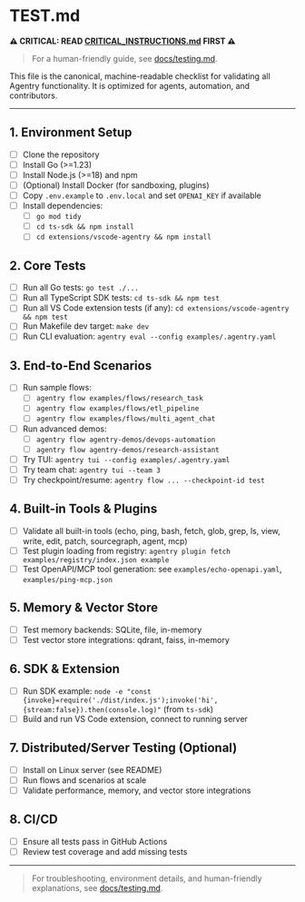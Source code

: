 # TEST.md

**⚠️ CRITICAL: READ [CRITICAL_INSTRUCTIONS.md](./CRITICAL_INSTRUCTIONS.md) FIRST ⚠️**

> For a human-friendly guide, see [docs/testing.md](docs/testing.md).

This file is the canonical, machine-readable checklist for validating all Agentry functionality. It is optimized for agents, automation, and contributors.

---

## 1. Environment Setup

- [ ] Clone the repository
- [ ] Install Go (>=1.23)
- [ ] Install Node.js (>=18) and npm
- [ ] (Optional) Install Docker (for sandboxing, plugins)
- [ ] Copy `.env.example` to `.env.local` and set `OPENAI_KEY` if available
- [ ] Install dependencies:
  - [ ] `go mod tidy`
  - [ ] `cd ts-sdk && npm install`
  - [ ] `cd extensions/vscode-agentry && npm install`

## 2. Core Tests

- [ ] Run all Go tests: `go test ./...`
- [ ] Run all TypeScript SDK tests: `cd ts-sdk && npm test`
- [ ] Run all VS Code extension tests (if any): `cd extensions/vscode-agentry && npm test`
- [ ] Run Makefile dev target: `make dev`
- [ ] Run CLI evaluation: `agentry eval --config examples/.agentry.yaml`

## 3. End-to-End Scenarios

- [ ] Run sample flows:
  - [ ] `agentry flow examples/flows/research_task`
  - [ ] `agentry flow examples/flows/etl_pipeline`
  - [ ] `agentry flow examples/flows/multi_agent_chat`
- [ ] Run advanced demos:
  - [ ] `agentry flow agentry-demos/devops-automation`
  - [ ] `agentry flow agentry-demos/research-assistant`
- [ ] Try TUI: `agentry tui --config examples/.agentry.yaml`
- [ ] Try team chat: `agentry tui --team 3`
- [ ] Try checkpoint/resume: `agentry flow ... --checkpoint-id test`

## 4. Built-in Tools & Plugins

- [ ] Validate all built-in tools (echo, ping, bash, fetch, glob, grep, ls, view, write, edit, patch, sourcegraph, agent, mcp)
- [ ] Test plugin loading from registry: `agentry plugin fetch examples/registry/index.json example`
- [ ] Test OpenAPI/MCP tool generation: see `examples/echo-openapi.yaml`, `examples/ping-mcp.json`

## 5. Memory & Vector Store

- [ ] Test memory backends: SQLite, file, in-memory
- [ ] Test vector store integrations: qdrant, faiss, in-memory

## 6. SDK & Extension

- [ ] Run SDK example: `node -e "const {invoke}=require('./dist/index.js');invoke('hi',{stream:false}).then(console.log)"` (from `ts-sdk`)
- [ ] Build and run VS Code extension, connect to running server

## 7. Distributed/Server Testing (Optional)

- [ ] Install on Linux server (see README)
- [ ] Run flows and scenarios at scale
- [ ] Validate performance, memory, and vector store integrations

## 8. CI/CD

- [ ] Ensure all tests pass in GitHub Actions
- [ ] Review test coverage and add missing tests

---

> For troubleshooting, environment details, and human-friendly explanations, see [docs/testing.md](docs/testing.md).

